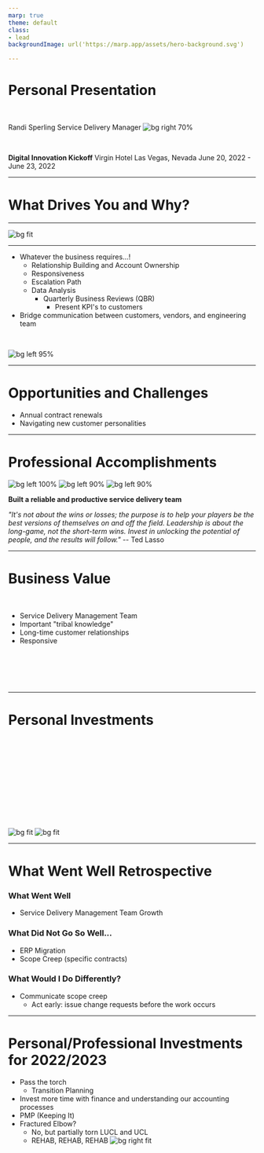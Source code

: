 ```yaml
---
marp: true
theme: default
class:
- lead
backgroundImage: url('https://marp.app/assets/hero-background.svg')

---
```


# Personal Presentation

<br>

Randi Sperling
Service Delivery Manager
![bg right 70%](Randi_headshot.jpg)

<br>

**Digital Innovation Kickoff**
Virgin Hotel 
Las Vegas, Nevada
June 20, 2022 - June 23, 2022

---

<!-- footer: Computacenter 2022 -->
<!-- paginate: true -->

# **What Drives You and Why?**


---

![bg fit](pic-collage1.1.png)

---

- Whatever the business requires...!
    - Relationship Building and Account Ownership
    - Responsiveness
    - Escalation Path
    - Data Analysis
        - Quarterly Business Reviews (QBR)
            - Present KPI's to customers
- Bridge communication between customers, vendors, and engineering team
<br>

![bg left 95%](office-space-paul-lee-wilson.gif)


---

# Opportunities and Challenges
- Annual contract renewals
- Navigating new customer personalities

---
# Professional Accomplishments

![bg left 100%](summer-pic.jpg)
![bg left 90%](brooke-pic.jpg)
![bg left 90%](paige-pic.jpg)

**Built a reliable and productive service delivery team**

_"It's not about the wins or losses; the purpose is to help your players be the best versions of themselves on and off the field. Leadership is about the long-game, not the short-term wins. Invest in unlocking the potential of people, and the results will follow."_ 
-- Ted Lasso

---

# Business Value


<br>

- Service Delivery Management Team
- Important "tribal knowledge" 
- Long-time customer relationships
- Responsive
<br>
<br>
<br>
<br>

---

# Personal Investments
<br>
<br>
<br>
<br>
<br>
<br>
<br>
<br>
<br>
<br>

![bg fit](ted-lasso-quote.jpg)
![bg fit](pic-collage2.1.png)

---


# What Went Well Retrospective

### What Went Well
- Service Delivery Management Team Growth

### What Did Not Go So Well...
- ERP Migration
- Scope Creep (specific contracts)

### What Would I Do Differently?
- Communicate scope creep
    - Act early: issue change requests before the work occurs


---

# Personal/Professional Investments for 2022/2023
- Pass the torch
    - Transition Planning
- Invest more time with finance and understanding our accounting processes
- PMP (Keeping It)
- Fractured Elbow? 
    - No, but partially torn LUCL and UCL
    - REHAB, REHAB, REHAB
![bg right fit](randi-sling.jpg)